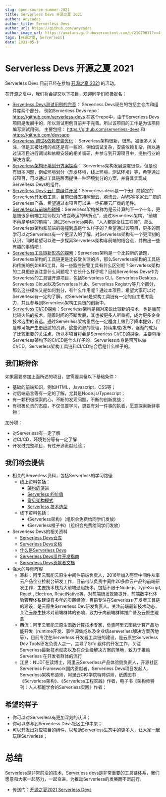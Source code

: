 ```yaml
---
slug: open-source-summer-2021
title: Serverless Devs 开源之夏 2021
author: Anycodes
author_title: Serverless Devs
author_url: https://github.com/anycodes
author_image_url: https://avatars.githubusercontent.com/u/21079031?v=4
tags: [开源之夏, Serverless]
date: 2021-05-1
---
```


# Serverless Devs 开源之夏 2021

Serverless Devs 目前已经在参加 [开源之夏 2021](https://summer.iscas.ac.cn/#/homepage) 的活动。

在开源之夏中，我们将会提交以下项目，欢迎同学们积极报名：

- [Serverless Devs测试用例的完善](https://summer.iscas.ac.cn/#/org/prodetail/210770565)： Serverless Devs现在的包括主仓库和组件库两个部分。 例如Serverless Devs repo：https://github.com/serverless-devs 在这个repo中，由于Serverless Devs项目是发展中的，所以测试用例目前并不完善。所以该项目的工作是为该项目编写测试用例。 主要包括： https://github.com/serverless-devs 和 https://github.com/devsapp
- [Serverless 调试&依赖安装优化](https://summer.iscas.ac.cn/#/org/prodetail/210770469)： Serverless架构很新，很热，被很多人关注，但是其被吐槽的点还是有一些的，例如调试复杂，安装依赖复杂。所以通过该项目进行调试和依赖安装的相关调研，并参与到开源项目中，提供行业的解决方案。
- [Serverless架构环境划分方案探索](https://summer.iscas.ac.cn/#/org/prodetail/210770468)： Serverless架构发展速度很快，但是也有很多问题，例如环境划分（开发环境，线上环境，测试环境）等，希望通过该项目，可以通过工具链层面提供一种环境划分的方案，并将其实现成Serverless Devs的组件。
- [Serverless Devs 云厂商组件开发](https://summer.iscas.ac.cn/#/org/prodetail/210770467)：Serverless devs是一个无厂商锁定的Serverless开发者工具，目前已经支持阿里云、腾讯云、AWS等多家云厂商的Serverless产品，希望通过本项目可以进一步拓展云厂商的组件。
- [Serverless与前端的碰撞](https://summer.iscas.ac.cn/#/org/prodetail/210770463)：Serverless架构被称为是云计算的下一个十年，更是被很多前端工程师视为“改变命运的转折点”，通过Serverless架构，“前端不再是单纯的前端”，通过Serverless架构，“人人都是全栈工程师”，那么Serverless架构和前端的碰撞到底是什么样子的？希望通过该项目，更多的同学可以对Serverless有一个更深入的了解，对Serverless架构有一个更深刻的认识，同时希望可以进一步探索Serverless架构与前端的结合点，并做出一些有趣的事情吧！
- [Serverless工具链新形态的探索](https://summer.iscas.ac.cn/#/org/prodetail/210770461)：Serverless架构是一个比较新的话题，Serverless架构的工具链更是比较受关注的点，那么Serverless架构的工具链和传统的例如K8S工具，和一些监控告警工具有什么区别呢？Serverless架构的工具更应该注意什么问题呢？它长什么样子呢？目前Serverless Devs作为Serverless的工具链开源项目，包括Serverless CLI，Serverless Desktop，Serverless Cloud以及Serverless Hub，Serverless Registry等几个部分，那么这些模块又是如何划分，有什么作用呢？通过本项目，希望大家可以对Serverless有一定的了解，对Serverles是架构工具链有一定的自主思考能力，并且参与到Serverless架构工具链的创新中。
- [Serverless CI/CD探索](https://summer.iscas.ac.cn/#/org/prodetail/210770460)：Serverless架构是相对来说比较新的技术，也是目前比较火热的技术，随着时间的不断发展，其也被更多人所重视，成为更多企业技术选型的首选。通过Serverless架构虽然在一定程度上做到了降本提效，但是却可能产生更细腻的资源，这些资源的管理，持续集成/发布，逐渐的成为了比较重要的关注点，所以本项目将会是Serverless CI/CD的探索，主要包括Serverless架构下的CI/CD是什么样子的，Serverless本身是否可以做CI/CD，Serverless架构工具链和CI/CD结合后是什么样子的。

## 我们期待你

如果需要参加上面所述的项目，您需要具备以下基础条件：

- 基础的前端知识，例如HTML，Javascript，CSS等；
- 对后端语言等有一定的了解，尤其是Node.js/Typescript；
- 有一颗积极探索的心，不断的发现问题，不断的创新挑战；
- 有积极负责的态度，不仅仅要学习，更要有对一件事的执着，愿意探索新鲜事物；

加分项：

- 对Serverless有一定了解
- 对CI/CD，环境划分等有一定了解
- 开发过完整项目，有过开源贡献经验；

## 我们将会提供

- 相关的Serverless资料，包括Serverless的学习路径
    - 线上资料包括：
        - [架构的演进](https://developer.aliyun.com/lesson_2023_18984)
        - [Serverless 的价值](https://developer.aliyun.com/lesson_2023_18988)
        - [常见架构模式](https://developer.aliyun.com/lesson_2023_18989)
        - [Serverless 技术选型](https://developer.aliyun.com/lesson_2023_18990)
    - 线下资料包括：
        - 《Serverless架构》（组织会免费给同学们发放）
        - 《Serverless橙子书》（组织会免费给同学们发放）
- Serverless Devs的相关资料
    - [Serverless Devs仓库](https://github.com/Serverless-Devs/Serverless-Devs)
    - [Serverless Devs文档](https://github.com/Serverless-Devs/docs)
    - [什么是Serverless Devs](/docs/intro)
    - [Serverless Devs组件开发指南](https://github.com/Serverless-Devs/Serverless-Devs/discussions/62)
    - [Serverless Devs贡献者文档](https://github.com/Serverless-Devs/Serverless-Devs/discussions/60)
- 强大的导师阵容
    - 寒斜：阿里云智能云原生中间件前端负责人，2016年加入阿里中间件从事云产品企业控制台研发工作，目前带队负责中间件20多款云产品的前端研发工作，主要技术栈为大前端通用技术，包括不限于Node.js, TypeScript, React , Electron, ReactNative等。对前端研发效能提升，前端数字化体验管理体系建设有多年的实践经验，目前专注在Serverless 开发者工具链的建设，是云原生Serverless Dev研发负责人。关注前端最新技术动态，关注云原生技术对前端群体的影响，致力于向前端群体推广普及云原生理念
    - 西流：阿里云智能云原生函数计算技术专家，负责阿里云函数计算产品功能开发（runtime开发、事件源集成以及企业级sereverless解决方案落地等），目前专注在Serverless 开发者工具链的建设，是云原生Serverless Dev Tools研发负责人之一，主导了S/fc 组件的开发工作。关注Serverless最新技术动态以及在企业级解决方案的落地，致力于推动 Serverless 在开发者群体的流行
    - 江昱：NUDT在读博士，阿里云Serverless产品体验侧负责人，开源社区Serverless Framework国内贡献者，Serverless Devs项目发起人，Serverless架构布道师，阿里云CIO学院特聘讲师，纸质图书《Serverless架构》、《Serverless工程实践》作者，电子书《架构师特刊：人人都能学会的Serverless实践》作者；
    
## 希望的样子
- 你可以对Serverless有更加深刻的认识；
- 你可以参与到Serverless Devs社区工作中来；
- 可以开发出对应项目的组件，以帮助Serverless生态中的更多人，让大家一起玩转Serverless；

# 总结

Serverless是非常前沿的技术，Serverless devs是非常重要的工具链体系，我们愿意和大家一起努力，一起奋进，为推动Serverless的发展而不断前行。

* 传送门：[开源之夏2021 Serverless Devs](https://summer.iscas.ac.cn/#/org/orgdetail/serverlessdevs)
